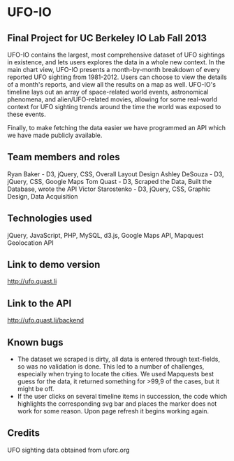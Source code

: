 UFO-IO
===========

Final Project for UC Berkeley IO Lab Fall 2013
------------
UFO-IO contains the largest, most comprehensive dataset of UFO sightings in existence, and lets users explores the data in a whole new context. In the main chart view, UFO-IO presents a month-by-month breakdown of every reported UFO sighting from 1981-2012. Users can choose to view the details of a month's reports, and view all the results on a map as well. UFO-IO's timeline lays out an array of space-related world events, astronomical phenomena, and alien/UFO-related movies, allowing for some real-world context for UFO sighting trends around the time the world was exposed to these events.

Finally, to make fetching the data easier we have programmed an API which we have made publicly available. 

Team members and roles
------------
Ryan Baker - D3, jQuery, CSS, Overall Layout Design
Ashley DeSouza - D3, jQuery, CSS, Google Maps
Tom Quast - D3, Scraped the Data, Built the Database, wrote the API
Victor Starostenko - D3, jQuery, CSS, Graphic Design, Data Acquisition

Technologies used
------------
jQuery, JavaScript, PHP, MySQL, d3.js, Google Maps API, Mapquest Geolocation API

Link to demo version
------------
http://ufo.quast.li

Link to the API
------------
http://ufo.quast.li/backend

Known bugs
------------
- The dataset we scraped is dirty, all data is entered through text-fields, so was no validation is done. This led to a number of challenges, especially when trying to locate the cities. We used Mapquests best guess for the data, it returned something for >99,9 of the cases, but it might be off.
- If the user clicks on several timeline items in succession, the code which highlights the corresponding svg bar and places the marker does not work for some reason. Upon page refresh it begins working again.

Credits
------------
UFO sighting data obtained from uforc.org
